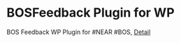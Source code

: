 # BOSFeedback Plugin for WP

BOS Feedback WP Plugin for #NEAR #BOS, [Detail](https://near.org/near/widget/ComponentDetailsPage?src=cuongdcdev.near/widget/BOSFeedback)